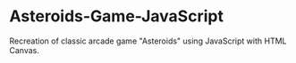 # Asteroids-Game-JavaScript
Recreation of classic arcade game "Asteroids" using JavaScript with HTML Canvas.
